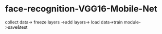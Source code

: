 # face-recognition-VGG16-Mobile-Net
 collect data-> freeze layers ->add layers-> load data->train module->save&test

